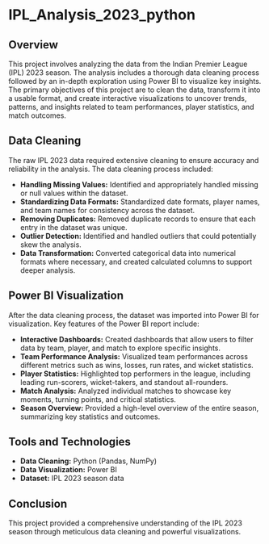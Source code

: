 # IPL_Analysis_2023_python
## Overview

This project involves analyzing the data from the Indian Premier League (IPL) 2023 season. The analysis includes a thorough data cleaning process followed by an in-depth exploration using Power BI to visualize key insights. The primary objectives of this project are to clean the data, transform it into a usable format, and create interactive visualizations to uncover trends, patterns, and insights related to team performances, player statistics, and match outcomes.

## Data Cleaning

The raw IPL 2023 data required extensive cleaning to ensure accuracy and reliability in the analysis. The data cleaning process included:

- **Handling Missing Values:** Identified and appropriately handled missing or null values within the dataset.
- **Standardizing Data Formats:** Standardized date formats, player names, and team names for consistency across the dataset.
- **Removing Duplicates:** Removed duplicate records to ensure that each entry in the dataset was unique.
- **Outlier Detection:** Identified and handled outliers that could potentially skew the analysis.
- **Data Transformation:** Converted categorical data into numerical formats where necessary, and created calculated columns to support deeper analysis.

## Power BI Visualization

After the data cleaning process, the dataset was imported into Power BI for visualization. Key features of the Power BI report include:

- **Interactive Dashboards:** Created dashboards that allow users to filter data by team, player, and match to explore specific insights.
- **Team Performance Analysis:** Visualized team performances across different metrics such as wins, losses, run rates, and wicket statistics.
- **Player Statistics:** Highlighted top performers in the league, including leading run-scorers, wicket-takers, and standout all-rounders.
- **Match Analysis:** Analyzed individual matches to showcase key moments, turning points, and critical statistics.
- **Season Overview:** Provided a high-level overview of the entire season, summarizing key statistics and outcomes.

## Tools and Technologies

- **Data Cleaning:** Python (Pandas, NumPy)
- **Data Visualization:** Power BI
- **Dataset:** IPL 2023 season data

## Conclusion

This project provided a comprehensive understanding of the IPL 2023 season through meticulous data cleaning and powerful visualizations. 

